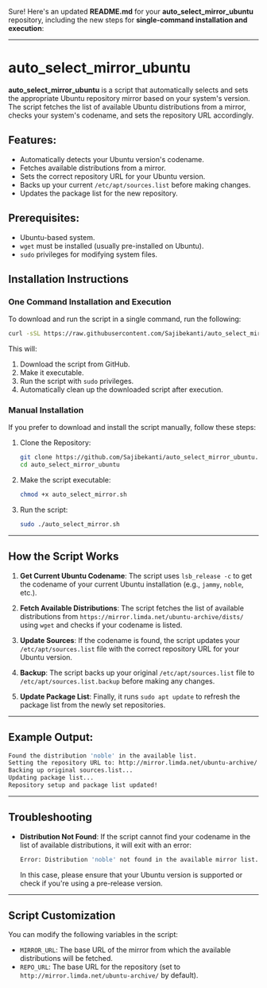 Sure! Here's an updated **README.md** for your **auto_select_mirror_ubuntu** repository, including the new steps for **single-command installation and execution**:

---

# auto_select_mirror_ubuntu

**auto_select_mirror_ubuntu** is a script that automatically selects and sets the appropriate Ubuntu repository mirror based on your system's version. The script fetches the list of available Ubuntu distributions from a mirror, checks your system's codename, and sets the repository URL accordingly.

## Features:
- Automatically detects your Ubuntu version's codename.
- Fetches available distributions from a mirror.
- Sets the correct repository URL for your Ubuntu version.
- Backs up your current `/etc/apt/sources.list` before making changes.
- Updates the package list for the new repository.

## Prerequisites:
- Ubuntu-based system.
- `wget` must be installed (usually pre-installed on Ubuntu).
- `sudo` privileges for modifying system files.

## Installation Instructions

### **One Command Installation and Execution**

To download and run the script in a single command, run the following:

```bash
curl -sSL https://raw.githubusercontent.com/Sajibekanti/auto_select_mirror_ubuntu/main/auto_select_mirror.sh | sudo bash
```

This will:
1. Download the script from GitHub.
2. Make it executable.
3. Run the script with `sudo` privileges.
4. Automatically clean up the downloaded script after execution.

### **Manual Installation**

If you prefer to download and install the script manually, follow these steps:

1. Clone the Repository:
   ```bash
   git clone https://github.com/Sajibekanti/auto_select_mirror_ubuntu.git
   cd auto_select_mirror_ubuntu
   ```

2. Make the script executable:
   ```bash
   chmod +x auto_select_mirror.sh
   ```

3. Run the script:
   ```bash
   sudo ./auto_select_mirror.sh
   ```

---

## How the Script Works

1. **Get Current Ubuntu Codename**: 
   The script uses `lsb_release -c` to get the codename of your current Ubuntu installation (e.g., `jammy`, `noble`, etc.).

2. **Fetch Available Distributions**:
   The script fetches the list of available distributions from `https://mirror.limda.net/ubuntu-archive/dists/` using `wget` and checks if your codename is listed.

3. **Update Sources**:
   If the codename is found, the script updates your `/etc/apt/sources.list` file with the correct repository URL for your Ubuntu version.

4. **Backup**:
   The script backs up your original `/etc/apt/sources.list` file to `/etc/apt/sources.list.backup` before making any changes.

5. **Update Package List**:
   Finally, it runs `sudo apt update` to refresh the package list from the newly set repositories.

---

## Example Output:

```bash
Found the distribution 'noble' in the available list.
Setting the repository URL to: http://mirror.limda.net/ubuntu-archive/
Backing up original sources.list...
Updating package list...
Repository setup and package list updated!
```

---

## Troubleshooting

- **Distribution Not Found**:
   If the script cannot find your codename in the list of available distributions, it will exit with an error:

   ```bash
   Error: Distribution 'noble' not found in the available mirror list.
   ```

   In this case, please ensure that your Ubuntu version is supported or check if you're using a pre-release version.

---

## Script Customization

You can modify the following variables in the script:
- `MIRROR_URL`: The base URL of the mirror from which the available distributions will be fetched.
- `REPO_URL`: The base URL for the repository (set to `http://mirror.limda.net/ubuntu-archive/` by default).
